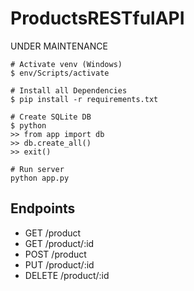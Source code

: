 # ProductsRESTfulAPI
UNDER MAINTENANCE

```
# Activate venv (Windows)
$ env/Scripts/activate

# Install all Dependencies
$ pip install -r requirements.txt

# Create SQLite DB
$ python
>> from app import db
>> db.create_all()
>> exit()

# Run server
python app.py

```

<h2> Endpoints </h2>
<ul> 
<li>GET /product</li>
<li>GET /product/:id</li>
<li>POST /product</li>
<li>PUT /product/:id</li>
<li>DELETE /product/:id
</ul>
